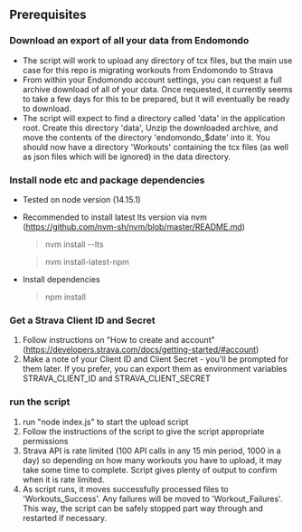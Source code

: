 


## Prerequisites 

### Download an export of all your data from Endomondo
* The script will work to upload any directory of tcx files, but the main use case for this repo is migrating workouts from Endomondo to Strava
* From within your Endomondo account settings, you can request a full archive download of all of your data. Once requested, it currently seems to take a few days for this to be prepared, but it will eventually be ready to download. 
* The script will expect to find a directory called 'data' in the application root. Create this directory 'data', Unzip the downloaded archive, and move the contents of the directory 'endomondo_$date' into it. You should now have a directory 'Workouts' containing the tcx files (as well as json files which will be ignored) in the data directory. 

### Install node etc and package dependencies
* Tested on node version (14.15.1)
* Recommended to install latest lts version via nvm (https://github.com/nvm-sh/nvm/blob/master/README.md)

  >nvm install --lts

  >nvm install-latest-npm

* Install dependencies
  >npm install

### Get a Strava Client ID and Secret
1. Follow instructions on "How to create and account" (https://developers.strava.com/docs/getting-started/#account)
1. Make a note of your Client ID and Client Secret - you'll be prompted for them later. If you prefer, you can export them as environment variables STRAVA_CLIENT_ID and STRAVA_CLIENT_SECRET

### run the script
1. run "node index.js" to start the upload script
1. Follow the instructions of the script to give the script appropriate permissions
1. Strava API is rate limited (100 API calls in any 15 min period, 1000 in a day) so depending on how many workouts you have to upload, it may take some time to complete. Script gives plenty of output to confirm when it is rate limited.
1. As script runs, it moves successfully processed files to 'Workouts_Success'. Any failures will be moved to 'Workout_Failures'. This way, the script can be safely stopped part way through and restarted if necessary. 